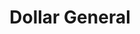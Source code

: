 ---
title: "Dollar General"
url: /lebanon/dollar-general-state-route-72-north/
shop: variety store
---
